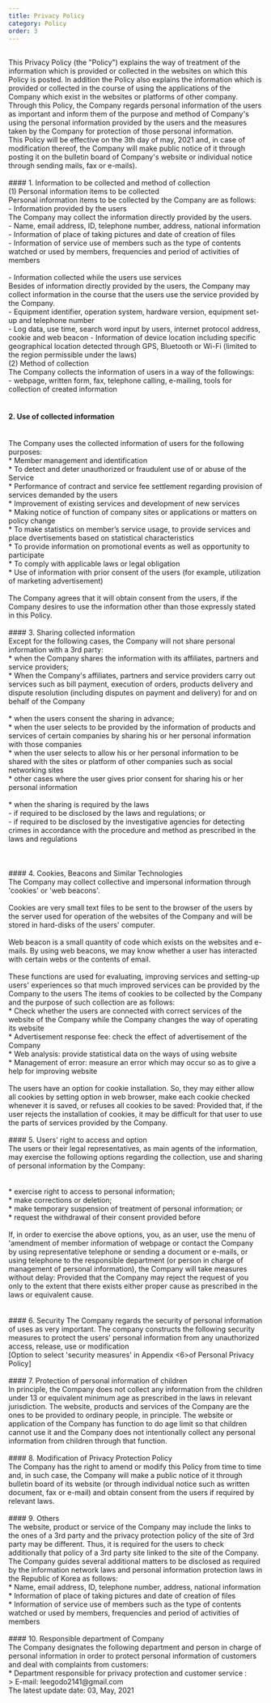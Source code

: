 ```yaml
---
title: Privacy Policy
category: Policy
order: 3
---
```


<br/>
This Privacy Policy (the "Policy") explains the way of treatment of the information which is
provided or collected in the websites on which this Policy is posted. In addition the Policy also explains the information which is provided or collected in the course of using the applications of the Company which exist in the websites or platforms of other company.
<br/>
Through this Policy, the Company regards personal information of the users as important and inform them of the purpose and method of Company's using the personal information
provided by the users and the measures taken by the Company for protection of those personal information.
<br/>
This Policy will be effective on the 3th day of may, 2021 and, in case of modification thereof, the Company will make public notice of it through posting it on the bulletin board of
Company's website or individual notice through sending mails, fax or e-mails).
<br/>
<br/>
#### 1. Information to be collected and method of collection
<br/>
(1) Personal information items to be collected
<br/>
Personal information items to be collected by the Company are as follows:
<br/>
- Information provided by the users
<br/>
The Company may collect the information directly provided by the users.
<br/>
- Name, email address, ID, telephone number, address, national information
<br/>
- Information of place of taking pictures and date of creation of files
<br/>
- Information of service use of members such as the type of contents watched or
used by members, frequencies and period of activities of members
<br/>
<br/>
- Information collected while the users use services
<br/>
Besides of information directly provided by the users, the Company may collect information in the course that the users use the service provided by the Company.
<br/>
- Equipment identifier, operation system, hardware version, equipment set-up
and telephone number
<br/>
- Log data, use time, search word input by users, internet protocol address,
cookie and web beacon
- Information of device location including specific geographical location
detected through GPS, Bluetooth or Wi-Fi (limited to the region permissible
under the laws)
<br/>
(2) Method of collection
<br/>
The Company collects the information of users in a way of the followings:
<br/>
- webpage, written form, fax, telephone calling, e-mailing, tools for collection of created
information
<br/>
<br/>

#### 2. Use of collected information
<br/>
The Company uses the collected information of users for the following purposes:
<br/>
* Member management and identification
<br/>
* To detect and deter unauthorized or fraudulent use of or abuse of the Service
<br/>
* Performance of contract and service fee settlement regarding provision of services demanded by the users
<br/>
* Improvement of existing services and development of new services
<br/>
* Making notice of function of company sites or applications or matters on policy change
<br/>
* To make statistics on member’s service usage, to provide services and place dvertisements based on statistical characteristics
<br/>
* To provide information on promotional events as well as opportunity to participate
<br/>
* To comply with applicable laws or legal obligation
<br/>
* Use of information with prior consent of the users (for example, utilization of marketing
advertisement)
<br/>
<br/>
The Company agrees that it will obtain consent from the users, if the Company desires to use the information other than those expressly stated in this Policy.
<br/>
<br/>
#### 3. Sharing collected information
<br/>
Except for the following cases, the Company will not share personal information with a 3rd
party:
<br/>
* when the Company shares the information with its affiliates, partners and service providers;
<br/>
* When the Company's affiliates, partners and service providers carry out services such as bill payment, execution of orders, products delivery and dispute resolution (including disputes on payment and delivery) for and on behalf of the Company
<br/>
<br/>
* when the users consent the sharing in advance;
<br/>
* when the user selects to be provided by the information of products and services of certain
companies by sharing his or her personal information with those companies
<br/>
* when the user selects to allow his or her personal information to be shared with the sites or
platform of other companies such as social networking sites
<br/>
* other cases where the user gives prior consent for sharing his or her personal information
<br/>
<br/>
* when the sharing is required by the laws
<br/>
- if required to be disclosed by the laws and regulations; or
<br/>
- if required to be disclosed by the investigative agencies for detecting crimes in
accordance with the procedure and method as prescribed in the laws and regulations
<br/>
<br/>
<br/>
<br/>
#### 4. Cookies, Beacons and Similar Technologies
<br/>
The Company may collect collective and impersonal information through 'cookies' or 'web
beacons'.
<br/>
<br/>
Cookies are very small text files to be sent to the browser of the users by the server used for
operation of the websites of the Company and will be stored in hard-disks of the users'
computer.
<br/>
<br/>
Web beacon is a small quantity of code which exists on the websites and e-mails. By using web beacons, we may know whether a user has interacted with certain webs or the contents of email.
<br/>
<br/>
These functions are used for evaluating, improving services and setting-up users' experiences so that much improved services can be provided by the Company to the users
The items of cookies to be collected by the Company and the purpose of such collection are as follows:
<br/>
* Check whether the users are connected with correct services of the website of the
Company while the Company changes the way of operating its website
<br/>
* Advertisement response fee: check the effect of advertisement of the Company
<br/>
* Web analysis: provide statistical data on the ways of using website
<br/>
* Management of error: measure an error which may occur so as to give a help for
improving website
<br/>
<br/>
The users have an option for cookie installation. So, they may either allow all cookies by setting option in web browser, make each cookie checked whenever it is saved, or refuses all cookies to be saved: Provided that, if the user rejects the installation of cookies, it may be difficult for that user to use the parts of services provided by the Company.
<br/>
<br/>
#### 5. Users' right to access and option
<br/>
The users or their legal representatives, as main agents of the information, may exercise the
following options regarding the collection, use and sharing of personal information by the
Company:
<br/>
<br/>
<br/>
* exercise right to access to personal information;
<br/>
* make corrections or deletion;
<br/>
* make temporary suspension of treatment of personal information; or
<br/>
* request the withdrawal of their consent provided before
<br/>
<br/>
If, in order to exercise the above options, you, as an user, use the menu of 'amendment of
member information of webpage or contact the Company by using representative telephone or sending a document or e-mails, or using telephone to the responsible department (or person in charge of management of personal information), the Company will take measures without delay: Provided that the Company may reject the request of you only to the extent that there exists either proper cause as prescribed in the laws or equivalent cause.
<br/>
<br/>
<br/>
#### 6. Security
The Company regards the security of personal information of uses as very important. The
company constructs the following security measures to protect the users' personal information from any unauthorized access, release, use or modification 
<br/>
[Option to select 'security measures' in Appendix <6>of Personal Privacy Policy]
<br/>
<br/>
#### 7. Protection of personal information of children
<br/>
In principle, the Company does not collect any information from the children under 13 or
equivalent minimum age as prescribed in the laws in relevant jurisdiction. The website, products and services of the Company are the ones to be provided to ordinary people, in principle. The website or application of the Company has function to do age limit so that children cannot use it and the Company does not intentionally collect any personal information from children through that function.
<br/>
<br/>
#### 8. Modification of Privacy Protection Policy
<br/>
The Company has the right to amend or modify this Policy from time to time and, in such case, the Company will make a public notice of it through bulletin board of its website (or through individual notice such as written document, fax or e-mail) and obtain consent from the users if required by relevant laws.
<br/>
<br/>
#### 9. Others
<br/>
The website, product or service of the Company may include the links to the ones of a 3rd party and the privacy protection policy of the site of 3rd party may be different. Thus, it is required for the users to check additionally that policy of a 3rd party site linked to the site of the Company.
<br/>
The Company guides several additional matters to be disclosed as required by the information network laws and personal information protection laws in the Republic of Korea as follows: 
<br/>
* Name, email address, ID, telephone number, address, national information
<br/>
* Information of place of taking pictures and date of creation of files
<br/>
* Information of service use of members such as the type of contents watched or used by members, frequencies and period of activities of members
<br/>
<br/>
#### 10. Responsible department of Company
<br/>
The Company designates the following department and person in charge of personal
information in order to protect personal information of customers and deal with complaints
from customers:
<br/>
* Department responsible for privacy protection and customer service :
<br/>
> E-mail: leegodo2141@gmail.com
<br/>
The latest update date: 03, May, 2021
